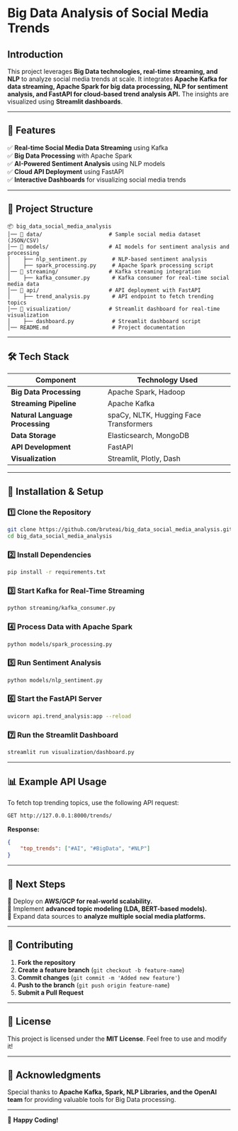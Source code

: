 # Big Data Analysis of Social Media Trends

## **Introduction**

This project leverages **Big Data technologies, real-time streaming, and NLP** to analyze social media trends at scale. It integrates **Apache Kafka for data streaming, Apache Spark for big data processing, NLP for sentiment analysis, and FastAPI for cloud-based trend analysis API.** The insights are visualized using **Streamlit dashboards**.

---

## **🚀 Features**

✅ **Real-time Social Media Data Streaming** using Kafka  
✅ **Big Data Processing** with Apache Spark  
✅ **AI-Powered Sentiment Analysis** using NLP models  
✅ **Cloud API Deployment** using FastAPI  
✅ **Interactive Dashboards** for visualizing social media trends  

---

## **📂 Project Structure**

```
📦 big_data_social_media_analysis
│── 📂 data/                     # Sample social media dataset (JSON/CSV)
│── 📂 models/                   # AI models for sentiment analysis and processing
│    ├── nlp_sentiment.py        # NLP-based sentiment analysis
│    ├── spark_processing.py     # Apache Spark processing script
│── 📂 streaming/                # Kafka streaming integration
│    ├── kafka_consumer.py       # Kafka consumer for real-time social media data
│── 📂 api/                      # API deployment with FastAPI
│    ├── trend_analysis.py       # API endpoint to fetch trending topics
│── 📂 visualization/            # Streamlit dashboard for real-time visualization
│    ├── dashboard.py            # Streamlit dashboard script
│── README.md                    # Project documentation
```

---

## **🛠️ Tech Stack**

| **Component**           | **Technology Used**  |
|------------------------|-------------------|
| **Big Data Processing** | Apache Spark, Hadoop |
| **Streaming Pipeline**  | Apache Kafka |
| **Natural Language Processing** | spaCy, NLTK, Hugging Face Transformers |
| **Data Storage**       | Elasticsearch, MongoDB |
| **API Development**    | FastAPI |
| **Visualization**      | Streamlit, Plotly, Dash |

---

## **🔧 Installation & Setup**

### **1️⃣ Clone the Repository**
```sh
git clone https://github.com/bruteai/big_data_social_media_analysis.git
cd big_data_social_media_analysis
```

### **2️⃣ Install Dependencies**
```sh
pip install -r requirements.txt
```

### **3️⃣ Start Kafka for Real-Time Streaming**
```sh
python streaming/kafka_consumer.py
```

### **4️⃣ Process Data with Apache Spark**
```sh
python models/spark_processing.py
```

### **5️⃣ Run Sentiment Analysis**
```sh
python models/nlp_sentiment.py
```

### **6️⃣ Start the FastAPI Server**
```sh
uvicorn api.trend_analysis:app --reload
```

### **7️⃣ Run the Streamlit Dashboard**
```sh
streamlit run visualization/dashboard.py
```

---

## **📊 Example API Usage**

To fetch top trending topics, use the following API request:
```sh
GET http://127.0.0.1:8000/trends/
```
**Response:**
```json
{
    "top_trends": ["#AI", "#BigData", "#NLP"]
}
```

---

## **📌 Next Steps**

🔹 Deploy on **AWS/GCP for real-world scalability.**  
🔹 Implement **advanced topic modeling (LDA, BERT-based models).**  
🔹 Expand data sources to **analyze multiple social media platforms.**  

---

## **🤝 Contributing**

1. **Fork the repository**
2. **Create a feature branch** (`git checkout -b feature-name`)
3. **Commit changes** (`git commit -m 'Added new feature'`)
4. **Push to the branch** (`git push origin feature-name`)
5. **Submit a Pull Request**

---

## **📜 License**

This project is licensed under the **MIT License**. Feel free to use and modify it!

---

## **🌟 Acknowledgments**

Special thanks to **Apache Kafka, Spark, NLP Libraries, and the OpenAI team** for providing valuable tools for Big Data processing.

---

🚀 **Happy Coding!**
